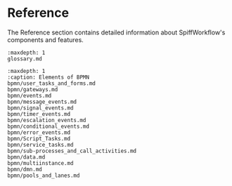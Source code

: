 # Reference

The Reference section contains detailed information about SpiffWorkflow's components and features.

```{toctree}
:maxdepth: 1
glossary.md
```

```{toctree}
:maxdepth: 1
:caption: Elements of BPMN
bpmn/user_tasks_and_forms.md
bpmn/gateways.md
bpmn/events.md
bpmn/message_events.md
bpmn/signal_events.md
bpmn/timer_events.md
bpmn/escalation_events.md
bpmn/conditional_events.md
bpmn/error_events.md
bpmn/Script_Tasks.md
bpmn/service_tasks.md
bpmn/sub-processes_and_call_activities.md
bpmn/data.md
bpmn/multiinstance.md
bpmn/dmn.md
bpmn/pools_and_lanes.md
```
